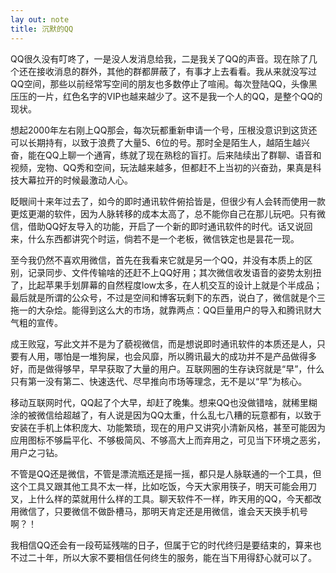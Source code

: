 ```yaml
---
lay out: note
title: 沉默的QQ
---
```


QQ很久没有叮咚了，一是没人发消息给我，二是我关了QQ的声音。现在除了几个还在接收消息的群外，其他的群都屏蔽了，有事才上去看看。我从来就没写过QQ空间，那些以前经常写空间的朋友也多数停止了喧闹。每次登陆QQ，头像黑压压的一片，红色名字的VIP也越来越少了。这不是我一个人的QQ，是整个QQ的现状。

想起2000年左右刚上QQ那会，每次玩都重新申请一个号，压根没意识到这货还可以长期持有，以致于浪费了大量5、6位的号。那时全是陌生人，越陌生越兴奋，能在QQ上聊一个通宵，练就了现在熟稔的盲打。后来陆续出了群聊、语音和视频，宠物、QQ秀和空间，玩法越来越多，但都赶不上当初的兴奋劲，果真是科技大幕拉开的时候最激动人心。

眨眼间十来年过去了，如今的即时通讯软件俯拾皆是，但很少有人会转而使用一款更炫更潮的软件，因为人脉转移的成本太高了，总不能你自己在那儿玩吧。只有微信，借助QQ好友导入的功能，开启了一个新的即时通讯软件的时代。话又说回来，什么东西都讲究个时运，倘若不是一个老板，微信铁定也是昙花一现。

至今我仍然不喜欢用微信，首先在我看来它就是另一个QQ，并没有本质上的区别，记录同步、文件传输啥的还赶不上QQ好用；其次微信收发语音的姿势太别扭了，比起苹果手划屏幕的自然程度low太多，在人机交互的设计上就是个半成品；最后就是所谓的公众号，不过是空间和博客玩剩下的东西，说白了，微信就是个三拖一的大杂烩。能得到这么大的市场，就靠两点：QQ巨量用户的导入和腾讯财大气粗的宣传。

成王败寇，写此文并不是为了藐视微信，而是想说即时通讯软件的本质还是人，只要有人用，哪怕是一堆狗屎，也会风靡，所以腾讯最大的成功并不是产品做得多好，而是做得够早，早早获取了大量的用户。互联网圈的生存诀窍就是“早”，什么只有第一没有第二、快速迭代、尽早推向市场等理念，无不是以“早”为核心。

移动互联网时代，QQ起了个大早，却赶了晚集。想来QQ也没做错啥，就稀里糊涂的被微信给超越了，有人说是因为QQ太重，什么乱七八糟的玩意都有，以致于安装在手机上体积庞大、功能繁琐，现在的用户又讲究小清新风格，甚至可能因为应用图标不够扁平化、不够极简风、不够高大上而弃用之，可见当下环境之恶劣，用户之刁钻。

不管是QQ还是微信，不管是漂流瓶还是摇一摇，都只是人脉联通的一个工具，但这个工具又跟其他工具不太一样，比如吃饭，今天大家用筷子，明天可能会用刀叉，上什么样的菜就用什么样的工具。聊天软件不一样，昨天用的QQ，今天都改用微信了，只要微信不做卧槽马，那明天肯定还是用微信，谁会天天换手机号啊？！

我相信QQ还会有一段苟延残喘的日子，但属于它的时代终归是要结束的，算来也不过二十年，所以大家不要相信任何终生的服务，能在当下用得舒心就可以了。
